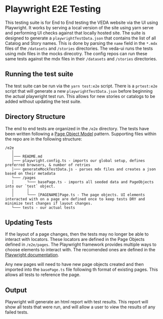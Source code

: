 # Playwright E2E Testing

This testing suite is for End to End testing the VEDA website via the UI using Playwright. It works by serving a local version of the site using yarn serve and performing UI checks against that locally hosted site. The suite is designed to generate a `playwrightTestData.json` that contains the list of all Catalog and Story names. This is done by parsing the `name` field in the `*.mdx` files of the `/datasets` and `/stories` directories.  The veda-ui runs the tests using mdx files in the mocks direcotry. The config repos can run these same tests against the mdx files in their `/datasets` and `/stories` directories.

## Running the test suite

The test suite can be run via the `yarn test:e2e` script. There is a `prtest:e2e` script that will generate a new `playwrightTestData.json` before beginning the actual playwright test run. This allows for new stories or catalogs to be added without updating the test suite.

## Directory Structure

The end to end tests are organized in the `/e2e` directory. The tests have been written following a [Page Object Model](https://martinfowler.com/bliki/PageObject.html) pattern.
Supporting files within the repo are in the following structure:

```text
/e2e
   │
   │─── README.md
   │─── playwright.config.ts - imports our global setup, defines preferred browsers, & number of retries
   │─── generateMockTestData.js - parses mdx files and creates a json based on their metadata
   └─── /pages
   │      └─── basePage.ts - imports all seeded data and PageObjects into our `test` object.
   │      │
   │      └─── [PAGENAME]Page.ts - The page objects. UI elements interacted with on a page are defined once to keep tests DRY and minimize test changes if layout changes.
   └─── tests - our actual tests
```

## Updating Tests

If the layout of a page changes, then the tests may no longer be able to interact with locators. These locators are defined in the Page Objects defined in `/e2e/pages`. The Playwright framework provides multiple ways to choose elements to interact with.  The recomended ones are defined in the [Playwright documentation](https://playwright.dev/docs/locators#quick-guide).

Any new pages will need to have new page objects created and then imported into the `basePage.ts` file following th format of existing pages.  This allows all tests to reference the page.

## Output

Playwright will generate an html report with test results.  This report will show all tests that were run, and will allow a user to view the results of any failed tests.
